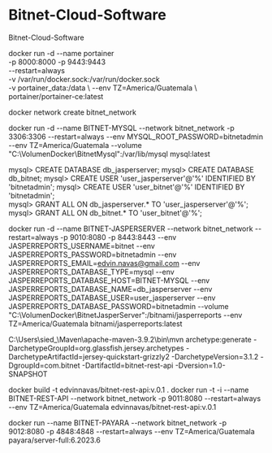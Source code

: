 # Bitnet-Cloud-Software
Bitnet-Cloud-Software

docker run -d --name portainer \
           -p 8000:8000 -p 9443:9443 \
           --restart=always \
           -v /var/run/docker.sock:/var/run/docker.sock \
           -v portainer_data:/data \ 
           --env TZ=America/Guatemala \ 
           portainer/portainer-ce:latest

docker network create bitnet_network

docker run -d --name BITNET-MYSQL --network bitnet_network -p 3306:3306 --restart=always --env MYSQL_ROOT_PASSWORD=bitnetadmin --env TZ=America/Guatemala --volume "C:\VolumenDocker\BitnetMysql":/var/lib/mysql mysql:latest

mysql> CREATE DATABASE db_jasperserver;
mysql> CREATE DATABASE db_bitnet;
mysql> CREATE USER 'user_jasperserver'@'%' IDENTIFIED BY 'bitnetadmin';
mysql> CREATE USER 'user_bitnet'@'%' IDENTIFIED BY 'bitnetadmin';	
mysql> GRANT ALL ON db_jasperserver.* TO 'user_jasperserver'@'%';
mysql> GRANT ALL ON db_bitnet.* TO 'user_bitnet'@'%';

docker run -d --name BITNET-JASPERSERVER --network bitnet_network --restart=always -p 9010:8080 -p 8443:8443 --env JASPERREPORTS_USERNAME=bitnet --env JASPERREPORTS_PASSWORD=bitnetadmin --env JASPERREPORTS_EMAIL=edvin.navas@gmail.com --env JASPERREPORTS_DATABASE_TYPE=mysql --env JASPERREPORTS_DATABASE_HOST=BITNET-MYSQL --env JASPERREPORTS_DATABASE_NAME=db_jasperserver --env JASPERREPORTS_DATABASE_USER=user_jasperserver --env JASPERREPORTS_DATABASE_PASSWORD=bitnetadmin --volume "C:\VolumenDocker\BitnetJasperServer":/bitnami/jasperreports --env TZ=America/Guatemala bitnami/jasperreports:latest

C:\Users\sied_\Maven\apache-maven-3.9.2\bin\mvn archetype:generate -DarchetypeGroupId=org.glassfish.jersey.archetypes -DarchetypeArtifactId=jersey-quickstart-grizzly2 -DarchetypeVersion=3.1.2 -DgroupId=com.bitnet -DartifactId=bitnet-rest-api -Dversion=1.0-SNAPSHOT

docker build -t edvinnavas/bitnet-rest-api:v.0.1 .
docker run -t -i --name BITNET-REST-API --network bitnet_network -p 9011:8080 --restart=always --env TZ=America/Guatemala edvinnavas/bitnet-rest-api:v.0.1

docker run --name BITNET-PAYARA --network bitnet_network -p 9012:8080 -p 4848:4848 --restart=always --env TZ=America/Guatemala payara/server-full:6.2023.6